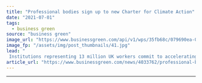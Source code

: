 ```yaml
---
title: "Professional bodies sign up to new Charter for Climate Action"
date: "2021-07-01"
tags: 
  - business green
source: "business green"
image_url: "https://www.businessgreen.com/api/v1/wps/35fb68c/079690ea-04ea-4e94-8310-1af89986dc52/3/business-handshake-185x114.jpg"
image_fp: "/assets/img/post_thumbnails/41.jpg"
lead: "
 Institutions representing 13 million UK workers commit to accelerating climate action across the economy ..."
article_url: "https://www.businessgreen.com/news/4033762/professional-bodies-sign-charter-climate-action"
---
```


---
